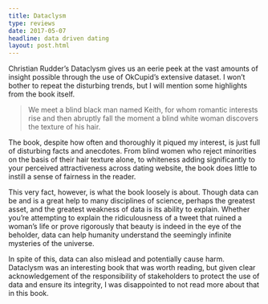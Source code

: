 ```yaml
---
title: Dataclysm
type: reviews
date: 2017-05-07
headline: data driven dating
layout: post.html
---
```


Christian Rudder’s Dataclysm gives us an eerie peek at the vast amounts of 
insight possible through the use of OkCupid’s extensive dataset. I won’t 
bother to repeat the disturbing trends, but I will mention some highlights 
from the book itself.

> We meet a blind black man named Keith, for whom romantic interests rise and
> then abruptly fall the moment a blind white woman discovers the texture of his
> hair.

The book, despite how often and thoroughly it piqued my interest, is just full
of disturbing facts and anecdotes. From blind women who reject minorities on the
basis of their hair texture alone, to whiteness adding significantly to your
perceived attractiveness across dating website, the book does little to instill
a sense of fairness in the reader.

This very fact, however, is what the book loosely is about. Though data can be and
is a great help to many disciplines of science, perhaps the greatest asset, and
the greatest weakness of data is its ability to explain. Whether you’re
attempting to explain the ridiculousness of a tweet that ruined a woman’s life
or prove rigorously that beauty is indeed in the eye of the beholder, data can
help humanity understand the seemingly infinite mysteries of the universe.

In spite of this, data can also mislead and potentially cause harm. Dataclysm was
an interesting book that was worth reading, but given clear acknowledgement of
the responsibility of stakeholders to protect the use of data and ensure its
integrity, I was disappointed to not read more about that in this book.
